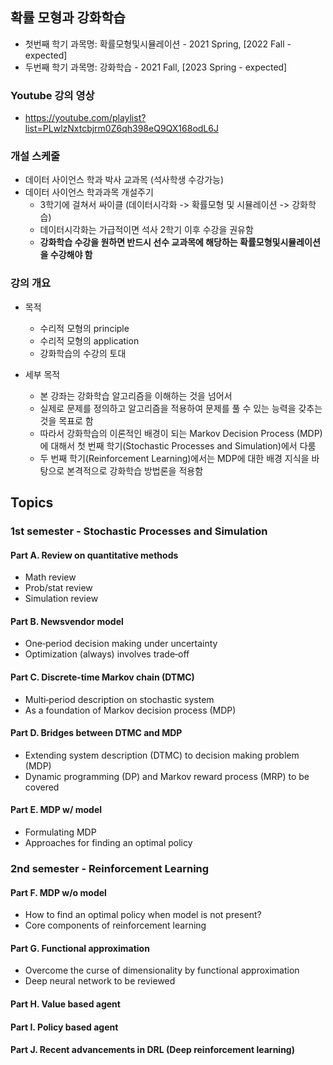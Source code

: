 ## 확률 모형과 강화학습 

+ 첫번째 학기 과목명: 확률모형및시뮬레이션 - 2021 Spring, [2022 Fall - expected]
+ 두번째 학기 과목명: 강화학습 - 2021 Fall, [2023 Spring - expected]

### Youtube 강의 영상

+ https://youtube.com/playlist?list=PLwlzNxtcbjrm0Z6qh398eQ9QX168odL6J

### 개설 스케줄

+ 데이터 사이언스 학과 박사 교과목 (석사학생 수강가능)
+ 데이터 사이언스 학과과목 개설주기
    + 3학기에 걸쳐서 싸이클 (데이터시각화 -> 확률모형 및 시뮬레이션 -> 강화학습)
    + 데이터시각화는 가급적이면 석사 2학기 이후 수강을 권유함
    + **강화학습 수강을 원하면 반드시 선수 교과목에 해당하는 확률모형및시뮬레이션을 수강해야 함**

### 강의 개요

+ 목적
    + 수리적 모형의 principle
    + 수리적 모형의 application
    + 강화학습의 수강의 토대

+ 세부 목적
    + 본 강좌는 강화학습 알고리즘을 이해하는 것을 넘어서
    + 실제로 문제를 정의하고 알고리즘을 적용하여 문제를 풀 수 있는 능력을 갖추는 것을 목표로 함
    + 따라서 강화학습의 이론적인 배경이 되는 Markov Decision Process (MDP) 에 대해서 첫 번째 학기(Stochastic Processes and Simulation)에서 다룸
    + 두 번째 학기(Reinforcement Learning)에서는 MDP에 대한 배경 지식을 바탕으로 본격적으로 강화학습 방법론을 적용함

## Topics 

### 1st semester - Stochastic Processes and Simulation

#### Part A. Review on quantitative methods

+ Math review
+ Prob/stat review
+ Simulation review

#### Part B. Newsvendor model

+ One‑period decision making under uncertainty
+ Optimization (always) involves trade‑off

#### Part C. Discrete‑time Markov chain (DTMC)

+ Multi‑period description on stochastic system
+ As a foundation of Markov decision process (MDP)

#### Part D. Bridges between DTMC and MDP

+ Extending system description (DTMC) to decision making problem (MDP)
+ Dynamic programming (DP) and Markov reward process (MRP) to be covered

#### Part E. MDP w/ model

+ Formulating MDP
+ Approaches for finding an optimal policy

### 2nd semester - Reinforcement Learning

#### Part F. MDP w/o model

+ How to find an optimal policy when model is not present?
+ Core components of reinforcement learning

#### Part G. Functional approximation

+ Overcome the curse of dimensionality by functional approximation
+ Deep neural network to be reviewed

#### Part H. Value based agent

#### Part I. Policy based agent

#### Part J. Recent advancements in DRL (Deep reinforcement learning)

